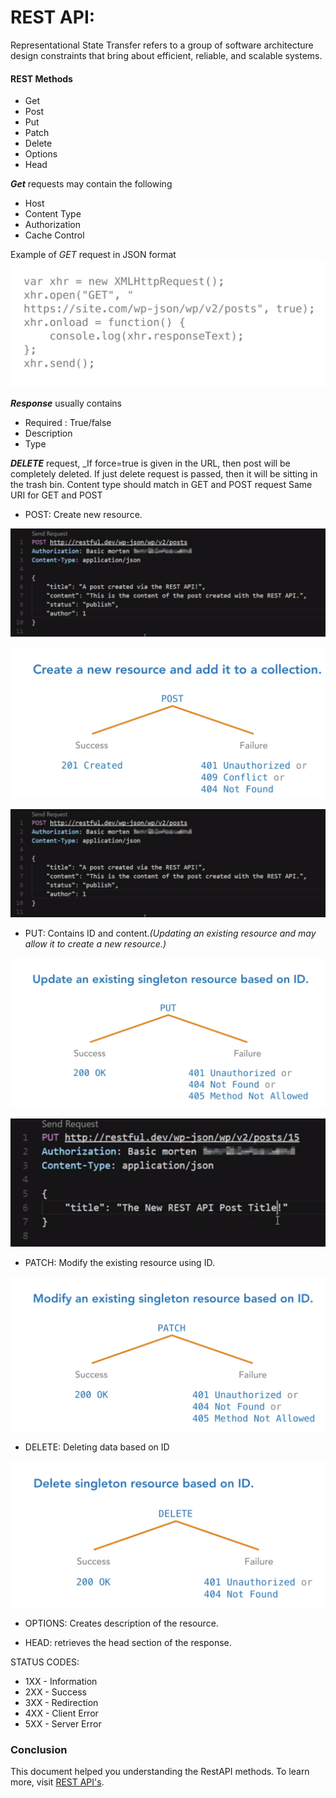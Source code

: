 # REST API: 

Representational State Transfer refers to a group of software architecture design constraints that bring about efficient, reliable, and scalable systems. 

#### REST Methods
* Get
* Post
* Put 
* Patch
* Delete
* Options
* Head

_**Get**_ requests may contain the following 
* Host
* Content Type
* Authorization
* Cache Control

Example of _GET_ request in JSON format 
![](https://github.com/LakshmiLavanyaKasturi/Certifications/blob/master/Screenshot%20(37).png)

_**Response**_ usually contains 
* Required : True/false
* Description
* Type 

_**DELETE**_ request,
_If force=true is given in the URL, then post will be completely deleted. 
If just delete request is passed, then it will be sitting in the trash bin.
Content type should match in GET and POST request
Same URI for GET and POST

* POST: Create new resource.

![Example of _Post_ request](https://github.com/LakshmiLavanyaKasturi/Certifications/blob/master/Screenshot%20(42).png)

![Success and Failure](https://github.com/LakshmiLavanyaKasturi/Certifications/blob/028f5cada13da195599a7edb15d30b3099536e63/Screenshot%20(38).png)

![Code Sample for _Post_ request](https://github.com/LakshmiLavanyaKasturi/Certifications/blob/master/Screenshot%20(42).png)

* PUT: Contains ID and content._(Updating an existing resource and may allow it to create a new resource.)_

![Example of _Put_ request](https://github.com/LakshmiLavanyaKasturi/Certifications/blob/028f5cada13da195599a7edb15d30b3099536e63/Screenshot%20(39).png)

![Code sample for _Put_ request](https://github.com/LakshmiLavanyaKasturi/Certifications/blob/master/Screenshot%20(44).png)

* PATCH: Modify the existing resource using ID. 

![Example of _Modify_ request](https://github.com/LakshmiLavanyaKasturi/Certifications/blob/028f5cada13da195599a7edb15d30b3099536e63/Screenshot%20(40).png)

* DELETE: Deleting data based on  ID

![Example of _Delete_ request](https://github.com/LakshmiLavanyaKasturi/Certifications/blob/028f5cada13da195599a7edb15d30b3099536e63/Screenshot%20(41).png)

* OPTIONS: Creates description of the resource. 

* HEAD: retrieves the head section of the response. 

STATUS CODES: 

* 1XX - Information
* 2XX - Success 
* 3XX - Redirection
* 4XX - Client Error
* 5XX - Server Error

### Conclusion
This document helped you understanding the RestAPI methods. To learn more, visit [REST API's](https://www.ibm.com/think/topics/rest-apis).
 
